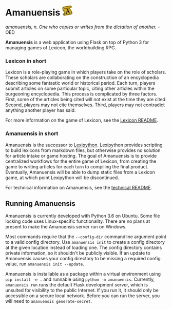 # Amanuensis ![](amanuensis/resources/amanuensis.png)

_amanuensis, n. One who copies or writes from the dictation of another._ -OED

**Amanuensis** is a web application using Flask on top of Python 3 for managing games of Lexicon, the worldbuilding RPG.

### Lexicon in short

Lexicon is a role-playing game in which players take on the role of scholars. These scholars are collaborating on the construction of an encyclopedia describing some fantastic world or historical period. Each turn, players submit articles on some particular topic, citing other articles within the burgeoning encyclopedia. This process is complicated by three factors. First, some of the articles being cited will not exist at the time they are cited. Second, players may not cite themselves. Third, players may not contradict anything another player has said.

For more information on the game of Lexicon, see the [Lexicon README](README.LEXICON.md).

### Amanuensis in short

Amanuensis is the successor to [Lexipython](https://github.com/Jaculabilis/Lexipython). Lexipython provides scripting to build lexicons from markdown files, but otherwise provides no solution for article intake or game hosting. The goal of Amanuensis is to provide centralized workflows for the entire game of Lexicon, from creating the game to writing articles for each turn to compiling the final product. Eventually, Amanuensis will be able to dump static files from a Lexicon game, at which point Lexipython will be discontinued.

For technical information on Amanuensis, see the [technical README](README.AMANUENSIS.md).

## Running Amanuensis

Amanuensis is currently developed with Python 3.6 on Ubuntu. Some file locking code uses Linux-specific functionality. There are no plans at present to make the Amanuensis server run on Windows.

Most commands require that the `--config-dir` commandline argument point to a valid config directory. Use `amanuensis init` to create a config directory at the given location instead of loading one. The config directory contains private information, so it shouldn't be publicly visible. If an update to Amanuensis causes your config directory to be missing a required config value, run `amanuensis init --update`.

Amanuensis is installable as a package within a virtual environment using `pip install -e .` and runnable using `python -m amanuensis`. Currently, `amanuensis run` runs the default Flask development server, which is unsuited for visibility to the public Internet. If you run it, it should only be accessible on a secure local network. Before you can run the server, you will need to `amanuensis generate-secret`.